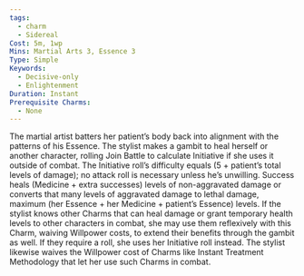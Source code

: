 ```yaml
---
tags:
  - charm
  - Sidereal
Cost: 5m, 1wp
Mins: Martial Arts 3, Essence 3
Type: Simple
Keywords:
  - Decisive-only
  - Enlightenment
Duration: Instant
Prerequisite Charms:
  - None
---
```

The martial artist batters her patient’s body back into alignment with the patterns of his Essence. The stylist makes a gambit to heal herself or another character, rolling Join Battle to calculate Initiative if she uses it outside of combat. The Initiative roll’s difficulty equals (5 + patient’s total levels of damage); no attack roll is necessary unless he’s unwilling. Success heals (Medicine + extra successes) levels of non-aggravated damage or converts that many levels of aggravated damage to lethal damage, maximum (her Essence + her Medicine + patient’s Essence) levels. If the stylist knows other Charms that can heal damage or grant temporary health levels to other characters in combat, she may use them reflexively with this Charm, waiving Willpower costs, to extend their benefits through the gambit as well. If they require a roll, she uses her Initiative roll instead. The stylist likewise waives the Willpower cost of Charms like Instant Treatment Methodology that let her use such Charms in combat.